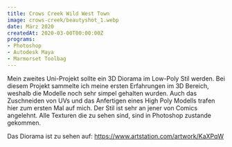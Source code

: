 ```yaml
---
title: Crows Creek Wild West Town
image: crows-creek/beautyshot_1.webp
date: März 2020
createdAt: 2020-03-00T00:00:00Z
programs:
- Photoshop
- Autodesk Maya
- Marmorset Toolbag
---
```


Mein zweites Uni-Projekt sollte ein 3D Diorama im Low-Poly Stil werden.
Bei diesem Projekt sammelte ich meine ersten Erfahrungen im 3D Bereich, weshalb die Modelle noch sehr simpel gehalten wurden.
Auch das Zuschneiden von UVs und das Anfertigen eines High Poly Modells trafen hier zum ersten Mal auf mich.
Der Stil ist sehr an jener von Comics angelehnt. Alle Texturen die zu sehen sind, sind in Photoshop zustande gekommen.

Das Diorama ist zu sehen auf: https://www.artstation.com/artwork/KaXPqW

<asset-image src="crows-creek/beautyshot_1.webp" alt=""></asset-image>
<asset-image src="crows-creek/beautyshot_2.webp" alt=""></asset-image>
<asset-image src="crows-creek/beautyshot_3.webp" alt=""></asset-image>
<asset-image src="crows-creek/beautyshot_4.webp" alt=""></asset-image>
<asset-image src="crows-creek/beautyshot_5.webp" alt=""></asset-image>
